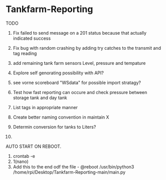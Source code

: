 # Tankfarm-Reporting




TODO
1. Fix failed to send message on a 201 status because that actually indicated success
2. Fix bug with random crashing by adding try catches to the transmit and tag reading
3. add remaining tank farm sensors Level, pressure and tempature
4. Explore self genorating possibility with API?
5. see vorne scoreboard "WSdata" for possible import stratagy?

6. Test how fast reporting can occure and check pressure between storage tank and day tank
7. List tags in appropriate manner
8. Create better naming convention in maintain X
9. Determin conversion for tanks to Liters?
10. 


AUTO START ON REBOOT.
1. crontab -e
2. 1(nano)
3. Add this to the end odf the file -   @reboot /usr/bin/python3 /home/rpi/Desktop/Tankfarm-Reporting-main/main.py 

